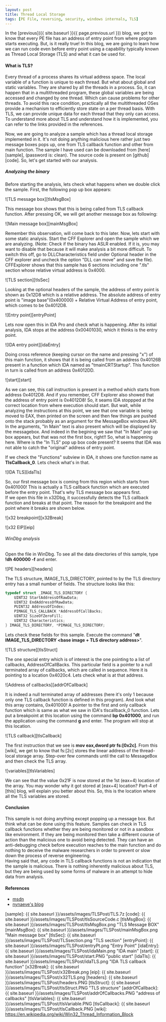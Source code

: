 ```yaml
---
layout: post
title: Thread Local Storage
tags: [PE File, reversing, security, windows internals, TLS]
---
```

In the [previous]({{ site.baseurl }}{{ page.previous.url }}) blog, we got to know that every PE file has an address of entry point from where program starts executing. But, is it really true! In this blog, we are going to learn how we can run code even before entry point using a capability typically known as Thread Local Storage (TLS) and what it can be used for.<!--more-->

#### What is TLS?  

Every thread of a process shares its virtual address space. The local variable of a function is unique to each thread. But what about global and static variables. They are shared by all the threads in a process. So, it can happen that in a multithreaded program, these global variables are being accessed and changed by one thread. Which can cause problems for other threads. To avoid this race condition, practically all the multithreaded OSes provide a mechanism to efficiently store state on a per thread basis. With TLS, we can provide unique data for each thread that they only can access. To understand more about TLS and understand how it is implemented, you can refer to the links provided in the references.  

Now, we are going to analyze a sample which has a thread local storage implemented in it. It's not doing anything malicious here rather just two message boxes pops up, one from TLS callback function and other from main function. The sample I have used can be downloaded from [here][sample], (password is: clean). The source code is present on [github][code]. So, let's get started with our analysis.  

##### Analyzing the binary  

Before starting the analysis, lets check what happens when we double click the sample. First, the following pop up box appears:  

![TLS message box][tlsMsgBox]

This message box shows that this is being called from TLS callback function. After pressing OK, we will get another message box as following:  

![Main message box][mainMsgBox]

Remember this observation, will come back to this later. Now, lets start with some static analysis. Start the CFF Explorer and open the sample which we are analyzing. (Note: Check if the binary has ASLR enabled. If it is, you may want to disable that because it will make analysis a bit more difficult. To switch this off, go to DLLCharacteristics field under Optional header in the CFF explorer and uncheck the option "DLL can move" and save the file). CFFExplorer shows that this sample has 6 sections including one ".tls" section whose relative virtual address is 0x4000.  

![TLS section][tlsSec]

Looking at the optional headers of the sample, the address of entry point is shown as 0x12D8 which is a relative address. The absolute address of entry point is "image base"(0x400000) + Relative Virtual Address of entry point, which comes to be 0x4012D8.

![Entry point][entryPoint]

Lets now open this in IDA Pro and check what is happening. After its initial analysis, IDA stops at the address 0x00401030, which it thinks is the entry point.

![IDA entry point][idaEntry]

Doing cross reference (keeping cursor on the name and pressing "x") of this main function, it shows that it is being called from an address 0x40126B present in a function which IDA named as "tmainCRTStartup". This function in turn is called from an address 0x4012DD.  

![start][start]

As we can see, this call instruction is present in a method which starts from address 0x4012D8. And if you remember, CFF Explorer also showed that the address of entry point is 0x4012D8! So, it seams IDA stoppped at the correct location from where execution should start. But wait, while analyzing the instructions at this point, we see that one variable is being moved to EAX, then printed on the screen and then few things are pushed onto the stack probably as an argument for the MessageBox windows API. In the arguments, "In Main" text is also present which will be displayed by the messagebox. And indeed in the begining we saw that "In Main" pop up box appears, but that was not the first box, right!! So, what is happening here. Where is the "In TLS" pop up box code present? It seems that IDA was not able to catch the "original" address of entry point.  

If we check the "Functions" subview in IDA, it shows one function name as __TlsCallback_0__. Lets check what's in that.

![IDA TLS][idaTls]

So, our first message box is coming from this region which starts from 0x401000! This is actually a TLS callback function which are executed before the entry point. That's why TLS message box appears first.  
If we open this file in x32Dbg, it successfully detects the TLS callback function and breaks at that point. The reason for the breakpoint and the point where it breaks are shown below.

![x32 breakpoint][x32Break]

![x32 EIP][eip]

###### WinDbg analysis  

Open the file in WinDbg. To see all the data directories of this sample, type __!dh 400000 -f__ and enter.  

![PE headers][headers] 

The TLS structure, IMAGE_TLS_DIRECTORY, pointed to by the TLS directory entry has a small number of fields. The structure looks like this:  

```cpp
typedef struct _IMAGE_TLS_DIRECTORY {
    UINT32 StartAddressOfRawData;
    UINT32 EndAddressOfRawData;
    PUINT32 AddressOfIndex;
    PIMAGE_TLS_CALLBACK *AddressOfCallBacks;
    UINT32 SizeOfZeroFill;
    UINT32 Characteristics;
} IMAGE_TLS_DIRECTORY, *PIMAGE_TLS_DIRECTORY;
```

Lets check these fields for this sample. Execute the command "__dt IMAGE_TLS_DIRECTORY <base image + TLS directory address>__".  

![TLS structure][tlsStruct]

The one special entry which is of interest is the one pointing to a list of callbacks, AddressOfCallBacks. This particular field is a pointer to a null terminated array of callbacks, which are called in sequence. Here it is pointing to a location 0x4020c4. Lets check what is at that address.

![Address of callbacks][addrOfCallback]  

It is indeed a null terminated array of addresses (here it's only 1 because only one TLS callback function is defined in this program). And look what this array contains, 0x401000! A pointer to the first and only callback function which is same as what we saw in IDA's tlscallback_0 function. Lets put a breakpoint at this location using the command __bp 0x401000__, and run the application using the command __g__ and enter. The program will stop at this location.

![TLS callback][tlsCallback]

The first instruction that we see is __mov eax,dword ptr fs:[0x2c]__. From this [wiki], we get to know that fs:[2c] stores the linear address of the thread-local storage array. Step-over few commands until the call to MessageBox and then check the TLS array.  

![variables][tlsVariables]

We can see that the value 0x21F is now stored at the 1st (eax+4) location of the array. You may wonder why it got stored at [eax+4] location? Part-4 of [this] blog, will explain you better about this. So, this is the location where all the TLS variables are stored. 

#### Conclusion

This sample is not doing anything except popping up a message box. But think what can be done using this feature. Samples can check in TLS callback functions whether they are being monitored or not in a sandbox like environment. If they are being monitored then take a different course of action than the malicious one to avoid being detected. They can have an anti-debugging check before execution reaches to the main function and do nothing to deceive the malware researchers in order to prevent or slow down the process of reverse engineering.  
Having said that, any code in TLS callback functions is not an indication that the sample is malicious. There is nothing inherently malicious about TLS, but they are being used by some forms of malware in an attempt to hide data from analysis.  

#### References

  * [msdn](https://docs.microsoft.com/en-us/windows/desktop/procthread/thread-local-storage)
  * [nynaeve's blog](http://www.nynaeve.net/?p=180)

[sample]: {{ site.baseurl }}/assets/images/TLSPost/TLS.7z
[code]: {{ site.baseurl }}/assets/images/TLSPost/tlsSourceCode.c
[tlsMsgBox]: {{ site.baseurl }}/assets/images/TLSPost/tlsMsgBox.png "TLS Message BOX" 
[mainMsgBox]: {{ site.baseurl }}/assets/images/TLSPost/mainMsgBox.png "Main message box"
[tlsSec]: {{ site.baseurl }}/assets/images/TLSPost/TLSsection.png "TLS section"
[entryPoint]: {{ site.baseurl }}/assets/images/TLSPost/entryPt.png "Entry Point"
[idaEntry]:{{ site.baseurl }}/assets/images/TLSPost/idaMain.png "IDA main"
[start]: {{ site.baseurl }}/assets/images/TLSPost/start.PNG "public start"
[idaTls]: {{ site.baseurl }}/assets/images/TLSPost/idaTLS.png "IDA TLS callback function"
[x32Break]: {{ site.baseurl }}/assets/images/TLSPost/x32Break.png
[eip]: {{ site.baseurl }}/assets/images/TLSPost/x32TLS.png
[headers]: {{ site.baseurl }}/assets/images/TLSPost/headers.PNG
[tlsStruct]: {{ site.baseurl }}/assets/images/TLSPost/tlsStruct.PNG "TLS structure"
[addrOfCallback]: {{ site.baseurl }}/assets/images/TLSPost/addrOfCallbacks.PNG "address of callbacks"
[tlsVariables]: {{ site.baseurl }}/assets/images/TLSPost/tlsVariable.PNG
[tlsCallback]:  {{ site.baseurl }}/assets/images/TLSPost/tlsCallback.PNG 
[wiki]: https://en.wikipedia.org/wiki/Win32_Thread_Information_Block
